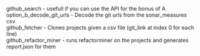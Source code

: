github_search - usefull if you can use the API for the bonus of A  
option_b_decode_git_urls - Decode the git urls from the sonar_measures csv  
github_fetcher - Clones projects given a csv file (git_link at index 0 for each line)  
github_refactor_miner - runs refactorminer on the projects and generates report.json for them  